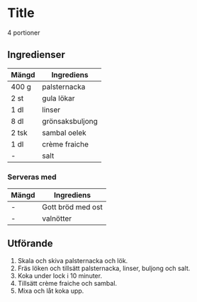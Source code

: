 # Title
4 portioner
## Ingredienser

Mängd|Ingrediens
------------ | -------------
400 g|palsternacka
2 st|gula lökar
1 dl|linser
8 dl|grönsaksbuljong
2 tsk|sambal oelek
1 dl|crème fraiche
\-|salt


### Serveras med

Mängd| Ingrediens
------------ | -------------
\-|Gott bröd med ost
\-|valnötter

## Utförande
1. Skala och skiva palsternacka och lök.
2. Fräs löken och tillsätt palsternacka, linser, buljong och salt.
3. Koka under lock i 10 minuter.
4. Tillsätt crème fraiche och sambal.
5. Mixa och låt koka upp.
